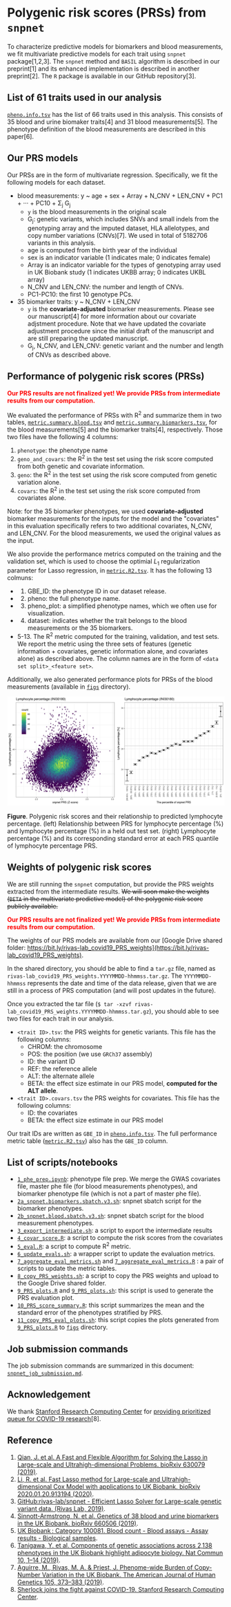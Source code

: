 # Polygenic risk scores (PRSs) from `snpnet`

To characterize predictive models for biomarkers and blood measurements, we fit multivariate predictive models for each trait using `snpnet` package[1,2,3]. The `snpnet` method and `BASIL` algorithm is described in our preprint[1] and its enhanced implementation is described in another preprint[2]. The `R` package is available in our GitHub repository[3].

## List of 61 traits used in our analysis

[`pheno.info.tsv`](pheno.info.tsv) has the list of 66 traits used in this analysis. This consists of 35 blood and urine biomaker traits[4] and 31 blood measurements[5]. The phenotype definition of the blood measurements are described in this paper[6].

## Our PRS models

Our PRSs are in the form of multivariate regression. Specifically, we fit the following models for each dataset.

- blood measurements: y ~ age + sex + Array + N_CNV + LEN_CNV + PC1 + &middot;&middot;&middot; + PC10 + &Sigma;<sub>j</sub> G<sub>j</sub>
  - `y` is the blood measurements in the original scale
  - G<sub>j</sub>: genetic variants, which includes SNVs and small indels from the genotyping array and the imputed dataset, HLA allelotypes, and copy number variations (CNVs)[7]. We used in total of 5182706 variants in this analysis.
  - age is computed from the birth year of the individual
  - sex is an indicator variable (1 indicates male; 0 indicates female)
  - Array is an indicator variable for the types of genotyping array used in UK Biobank study (1 indicates UKBB array; 0 indicates UKBL array)
  - N_CNV and LEN_CNV: the number and length of CNVs.
  - PC1-PC10: the first 10 genotype PCs.
- 35 biomarker traits: y ~ N_CNV + LEN_CNV
  - `y` is the **covariate-adjusted** biomarker measurements. Please see our manuscript[4] for more information about our covariate adjstment procedure. Note that we have updated the covariate adjustment procedure since the initial draft of the manuscript and are still preparing the updated manuscript.
  - G<sub>j</sub>, N_CNV, and LEN_CNV: genetic variant and the number and length of CNVs as described above.

## Performance of polygenic risk scores (PRSs)

<span style="color:red">**Our PRS results are not finalized yet! We provide PRSs from intermediate results from our computation.**</span>

We evaluated the performance of PRSs with R<sup>2</sup> and summarize them in two tables, [`metric.summary.blood.tsv`](metric.summary.blood.tsv) and [`metric.summary.biomarkers.tsv`](metric.summary.biomarkers.tsv), for the blood measurements[5] and the biomarker traits[4], respectively. Those two files have the following 4 columns:

1. `phenotype`: the phenotype name
2. `geno_and_covars`: the R<sup>2</sup> in the test set using the risk score computed from both genetic and covariate information.
3. `geno`: the R<sup>2</sup> in the test set using the risk score computed from genetic variation alone.
4. `covars`: the R<sup>2</sup> in the test set using the risk score computed from covariates alone.

Note: for the 35 biomarker phenotypes, we used **covariate-adjusted** biomarker measurements for the inputs for the model and the "covariates" in this evaluation specifically refers to two additional covariates, N_CNV, and LEN_CNV. For the blood measurements, we used the original values as the input.

We also provide the performance metrics computed on the training and the validation set, which is used to choose the optimial _L_<sub>1</sub> regularization parameter for Lasso regression, in [`metric.R2.tsv`](metric.R2.tsv). It has the following 13 colmuns:

- 1. GBE_ID: the phenotype ID in our dataset release.
- 2. pheno: the full phenotype name.
- 3. pheno_plot: a simplified phenotype names, which we often use for visualization.
- 4. dataset: indicates whether the trait belongs to the blood measurements or the 35 biomarkers.
- 5-13. The R<sup>2</sup> metric computed for the training, validation, and test sets. We report the metric using the three sets of features (genetic information + covariates, genetic information alone, and covariates alone) as described above. The column names are in the form of `<data set split>_<feature set>`.

Additionally, we also generated performance plots for PRSs of the blood measurements (available in [`figs`](figs) directory).

![PRS.eval.Lymphocyte_percentage.png](figs/PRS.eval.Lymphocyte_percentage.png)

 **Figure**. Polygenic risk scores and their relationship to predicted lymphocyte percentage. (left) Relationship between PRS for lymphocyte percentage (%) and lymphocyte percentage (%) in a held out test set. (right) Lymphocyte percentage (%) and its corresponding standard error at each PRS quantile of lymphocyte percentage PRS.

## Weights of polygenic risk scores

We are still running the `snpnet` computation, but provide the PRS weights extracted from the intermediate results. ~~We will soon make the weights (`BETA` in the multivariate predictive model) of the polygenic risk score publicly available.~~

<span style="color:red">**Our PRS results are not finalized yet! We provide PRSs from intermediate results from our computation.**</span>

The weights of our PRS models are available from our [Google Drive shared folder: https://bit.ly/rivas-lab_covid19_PRS_weights](https://bit.ly/rivas-lab_covid19_PRS_weights).

In the shared directory, you should be able to find a `tar.gz` file, named as `rivas-lab_covid19_PRS_weights.YYYYMMDD-hhmmss.tar.gz`. The `YYYYMMDD-hhmmss` represents the date and time of the data release, given that we are still in a process of PRS computation (and will post updates in the future).

Once you extracted the tar file (`$ tar -xzvf rivas-lab_covid19_PRS_weights.YYYYMMDD-hhmmss.tar.gz`), you should able to see two files for each trait in our analysis.

- `<trait ID>.tsv`: the PRS weights for genetic variants. This file has the following columns:
  - CHROM: the chromosome
  - POS: the position (we use `GRCh37` assembly)
  - ID: the variant ID
  - REF: the reference allele
  - ALT: the alternate allele
  - BETA: the effect size estimate in our PRS model, **computed for the ALT allele**.
- `<trait ID>.covars.tsv` the PRS weights for covariates. This file has the following columns:
  - ID: the covariates
  - BETA: the effect size estimate in our PRS model

Our trait IDs are written as `GBE_ID` in [`pheno.info.tsv`](pheno_info.tsv). The full performance metric table ([`metric.R2.tsv`](metric.R2.tsv)) also has the `GBE_ID` column.

## List of scripts/notebooks

- [`1_phe_prep.ipynb`](1_phe_prep.ipynb): phenotype file prep. We merge the GWAS covariates file, master phe file (for blood measurements phenotypes), and biomarker phenotype file (which is not a part of master phe file).
- [`2a_snpnet.biomarkers.sbatch.v3.sh`](2a_snpnet.biomarkers.sbatch.v3.sh): snpnet sbatch script for the biomarker phenotypes.
- [`2b_snpnet.blood.sbatch.v3.sh`](2b_snpnet.blood.sbatch.v3.sh): snpnet sbatch script for the blood measurement phenotypes.
- [`3_export_intermediate.sh`](3_export_intermediate.sh): a script to export the intermediate results
- [`4_covar_score.R`](4_covar_score.R): a script to compute the risk scores from the covariates
- [`5_eval.R`](5_eval.R): a script to compute R<sup>2</sup> metric.
- [`6_update_evals.sh`](6_update_evals.sh): a wrapper script to update the evaluation metrics.
- [`7_aggregate_eval_metrics.sh`](7_aggregate_eval_metrics.sh) and [`7_aggregate_eval_metrics.R`](7_aggregate_eval_metrics.R) : a pair of scripts to update the metric tables.
- [`8_copy_PRS_weights.sh`](8_copy_PRS_weights.sh): a script to copy the PRS weights and upload to the Google Drive shared folder.
- [`9_PRS_plots.R`](9_PRS_plots.R) and [`9_PRS_plots.sh`](9_PRS_plots.sh): this script is used to generate the PRS evaluation plot.
- [`10_PRS_score_summary.R`](10_PRS_score_summary.R): this script summarizes the mean and the standard error of the phenotypes stratified by PRS.
- [`11_copy_PRS_eval_plots.sh`](11_copy_PRS_eval_plots.sh): this script copies the plots generated from [`9_PRS_plots.R`](9_PRS_plots.R) to [`figs`](figs) directory.

## Job submission commands

The job submission commands are summarized in this document: [`snpnet_job_submission.md`](snpnet_job_submission.md).

## Acknowledgement

We thank [Stanford Research Computing Center](https://srcc.stanford.edu/) for [providing prioritized queue for COVID-19 research](http://news.sherlock.stanford.edu/posts/sherlock-joins-the-fight-against-covid-19)[8].

## Reference

1. [Qian, J. et al. A Fast and Flexible Algorithm for Solving the Lasso in Large-scale and Ultrahigh-dimensional Problems. bioRxiv 630079 (2019)](https://doi.org/doi:10.1101/630079).
2. [Li, R. et al. Fast Lasso method for Large-scale and Ultrahigh-dimensional Cox Model with applications to UK Biobank. bioRxiv 2020.01.20.913194 (2020)](https://doi.org/10.1101/2020.01.20.913194).
3. [GitHub:rivas-lab/snpnet - Efficient Lasso Solver for Large-scale genetic variant data. (Rivas Lab, 2019)](https://github.com/rivas-lab/snpnet).
4. [Sinnott-Armstrong, N. et al. Genetics of 38 blood and urine biomarkers in the UK Biobank. bioRxiv 660506 (2019)](https://doi.org/10.1101/660506).
5. [UK Biobank : Category 100081. Blood count - Blood assays - Assay results - Biological samples](http://biobank.ctsu.ox.ac.uk/crystal/label.cgi?id=100081).
6. [Tanigawa, Y. et al. Components of genetic associations across 2,138 phenotypes in the UK Biobank highlight adipocyte biology. Nat Commun 10, 1–14 (2019)](https://doi.org/10.1038/s41467-019-11953-9).
7. [Aguirre, M., Rivas, M. A. & Priest, J. Phenome-wide Burden of Copy-Number Variation in the UK Biobank. The American Journal of Human Genetics 105, 373–383 (2019)](https://doi.org/10.1016/j.ajhg.2019.07.001).
8. [Sherlock joins the fight against COVID-19. Stanford Research Computing Center](http://news.sherlock.stanford.edu/posts/sherlock-joins-the-fight-against-covid-19).
